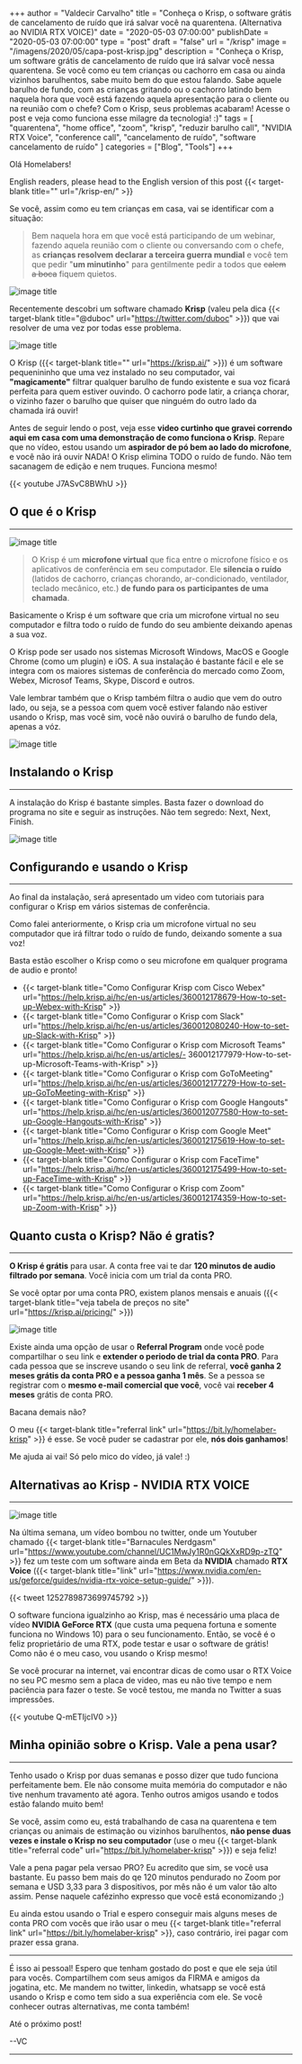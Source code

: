 +++
author = "Valdecir Carvalho"
title = "Conheça o Krisp, o software grátis de cancelamento de ruído que irá salvar você na quarentena. (Alternativa ao NVIDIA RTX VOICE)"
date = "2020-05-03 07:00:00"
publishDate = "2020-05-03 07:00:00"
type = "post"
draft = "false"
url = "/krisp"
image = "/imagens/2020/05/capa-post-krisp.jpg"
description = "Conheça o Krisp, um software grátis de cancelamento de ruído que irá salvar você nessa quarentena. Se você como eu tem crianças ou cachorro em casa ou ainda vizinhos barulhentos, sabe muito bem do que estou falando. Sabe aquele barulho de fundo, com as crianças gritando ou o cachorro latindo bem naquela hora que você está fazendo aquela apresentação para o cliente ou na reunião com o chefe? Com o Krisp, seus problemas acabaram! Acesse o post e veja como funciona esse milagre da tecnologia! :)"
tags = [
    "quarentena",
    "home office",
    "zoom",
	"krisp",
    "reduzir barulho call",
    "NVIDIA RTX Voice",
    "conference call",
    "cancelamento de ruído",
    "software cancelamento de ruído"
]
categories = ["Blog", "Tools"]
+++


Olá Homelabers!

English readers, please head to the English version of this post {{< target-blank title="" url="/krisp-en/" >}}

Se você, assim como eu tem crianças em casa, vai se identificar com a situação: 

> Bem naquela hora em que você está participando de um webinar, fazendo aquela reunião com o cliente ou conversando com o chefe, as **crianças resolvem declarar a terceira guerra mundial** e você tem que pedir "**um minutinho**" para gentilmente pedir a todos que ~~calem a boca~~ fiquem quietos. 

![image title](/imagens/2020/05/loud-noises.gif)

Recentemente descobri um software chamado **Krisp** (valeu pela dica {{< target-blank title="@duboc" url="https://twitter.com/duboc" >}}) que vai resolver de uma vez por todas esse problema.

![image title](/imagens/2020/05/como-funciona-o-krisp-1.svg)

O Krisp ({{< target-blank title="" url="https://krisp.ai/" >}}) é um software pequenininho que uma vez instalado no seu computador, vai **"magicamente"** filtrar qualquer barulho de fundo existente e sua voz ficará perfeita para quem estiver ouvindo. O cachorro pode latir, a criança chorar, o vizinho fazer o barulho que quiser que ninguém do outro lado da chamada irá ouvir!

Antes de seguir lendo o post, veja esse **video curtinho que gravei correndo aqui em casa com uma demonstração de como funciona o Krisp**.
Repare que no vídeo, estou usando um **aspirador de pó bem ao lado do microfone**, e você não irá ouvir NADA! O Krisp elimina TODO o ruído de fundo.
Não tem sacanagem de edição e nem truques. Funciona mesmo!

{{< youtube J7ASvC8BWhU >}}



## O que é o Krisp
----

![image title](/imagens/2020/05/krisp-300x220.png)

> O Krisp é um **microfone virtual** que fica entre o microfone físico e os aplicativos de conferência em seu computador. Ele **silencia o ruído** (latidos de cachorro, crianças chorando, ar-condicionado, ventilador, teclado mecânico, etc.) **de fundo para os participantes de uma chamada**.

Basicamente o Krisp é um software que cria um microfone virtual no seu computador e filtra todo o ruído de fundo do seu ambiente deixando apenas a sua voz.

O Krisp pode ser usado nos sistemas Microsoft Windows, MacOS e Google Chrome (como um plugin) e iOS. A sua instalação é bastante fácil e ele se integra com os maiores sistemas de conferência do mercado como Zoom, Webex, Microsof Teams, Skype, Discord e outros.

Vale lembrar também que o Krisp também filtra o audio que vem do outro lado, ou seja, se a pessoa com quem você estiver falando não estiver usando o Krisp, mas você sim, você não ouvirá o barulho de fundo dela, apenas a vóz.

![image title](/imagens/2020/05/como-funciona-o-krisp-2.svg)

## Instalando o Krisp
----
A instalação do Krisp é bastante simples. Basta fazer o download do programa no site e seguir as instruções. Não tem segredo: Next, Next, Finish.

![image title](/imagens/2020/05/como-instalar-krisp.gif)

## Configurando e usando o Krisp
----

Ao final da instalação, será apresentado um video com tutoriais para configurar o Krisp em vários sistemas de conferência.

Como falei anteriormente, o Krisp cria um microfone virtual no seu computador que irá filtrar todo o ruído de fundo, deixando somente a sua voz!

Basta estão escolher o Krisp como o seu microfone em qualquer programa de audio e pronto!

- {{< target-blank title="Como Configurar Krisp com Cisco Webex" url="https://help.krisp.ai/hc/en-us/articles/360012178679-How-to-set-up-Webex-with-Krisp" >}}
- {{< target-blank title="Como Configurar o Krisp com Slack" url="https://help.krisp.ai/hc/en-us/articles/360012080240-How-to-set-up-Slack-with-Krisp" >}}
- {{< target-blank title="Como Configurar o Krisp com Microsoft Teams" url="https://help.krisp.ai/hc/en-us/articles/- 360012177979-How-to-set-up-Microsoft-Teams-with-Krisp" >}}
- {{< target-blank title="Como Configurar o Krisp com GoToMeeting" url="https://help.krisp.ai/hc/en-us/articles/360012177279-How-to-set-up-GoToMeeting-with-Krisp" >}}
- {{< target-blank title="Como Configurar o Krisp com Google Hangouts" url="https://help.krisp.ai/hc/en-us/articles/360012077580-How-to-set-up-Google-Hangouts-with-Krisp" >}}
- {{< target-blank title="Como Configurar o Krisp com Google Meet" url="https://help.krisp.ai/hc/en-us/articles/360012175619-How-to-set-up-Google-Meet-with-Krisp" >}}
- {{< target-blank title="Como Configurar o Krisp com FaceTime" url="https://help.krisp.ai/hc/en-us/articles/360012175499-How-to-set-up-FaceTime-with-Krisp" >}}
- {{< target-blank title="Como Configurar o Krisp com Zoom" url="https://help.krisp.ai/hc/en-us/articles/360012174359-How-to-set-up-Zoom-with-Krisp" >}}

## Quanto custa o Krisp? Não é gratis? 
----
**O Krisp é grátis** para usar. A conta free vai te dar **120 minutos de audio filtrado por semana**. Você inicia com um trial da conta PRO.

Se você optar por uma conta PRO, existem planos mensais e anuais ({{< target-blank title="veja tabela de preços no site" url="https://krisp.ai/pricing/" >}}) 

![image title](/imagens/2020/05/krisp-prices-and-plans.png)

Existe ainda uma opção de usar o **Referral Program** onde você pode compartilhar o seu link e **extender o periodo de trial da conta PRO**.
Para cada pessoa que se inscreve usando o seu link de referral, **você ganha 2 meses grátis da conta PRO e a pessoa ganha 1 mês**. Se a pessoa se registrar com o **mesmo e-mail comercial que você**, você vai **receber 4 meses** grátis de conta PRO.

Bacana demais não? 

O meu {{< target-blank title="referral link" url="https://bit.ly/homelaber-krisp" >}} é esse. Se você puder se cadastrar por ele, **nós dois ganhamos**!

Me ajuda ai vai! Só pelo mico do vídeo, já vale! :)

## Alternativas ao Krisp - NVIDIA RTX VOICE
----

![image title](/imagens/2020/05/nvidia-rtx-voice.jpg)

Na última semana, um vídeo bombou no twitter, onde um Youtuber chamado {{< target-blank title="Barnacules Nerdgasm" url="https://www.youtube.com/channel/UC1MwJy1R0nGQkXxRD9p-zTQ" >}} fez um teste com um software ainda em Beta da **NVIDIA** chamado **RTX Voice** ({{< target-blank title="link" url="https://www.nvidia.com/en-us/geforce/guides/nvidia-rtx-voice-setup-guide/" >}}).

{{< tweet 1252789873699745792 >}}




O software funciona igualzinho ao Krisp, mas é necessário uma placa de vídeo **NVIDIA GeForce RTX** (que custa uma pequena fortuna e somente funciona no Windows 10) para o seu funcionamento. Então, se você é o feliz proprietário de uma RTX, pode testar e usar o software de grátis! Como não é o meu caso, vou usando o Krisp mesmo!

Se você procurar na internet, vai encontrar dicas de como usar o RTX Voice no seu PC mesmo sem a placa de video, mas eu não tive tempo e nem paciência para fazer o teste. Se você testou, me manda no Twitter a suas impressões.

{{< youtube Q-mETIjcIV0 >}}

## Minha opinião sobre o Krisp. Vale a pena usar? 
----

Tenho usado o Krisp por duas semanas e posso dizer que tudo funciona perfeitamente bem. Ele não consome muita memória do computador e não tive nenhum travamento até agora. Tenho outros amigos usando e todos estão falando muito bem!

Se você, assim como eu, está trabalhando de casa na quarentena e tem crianças ou animais de estimação ou vizinhos barulhentos, **não pense duas vezes e instale o Krisp no seu computador** (use o meu {{< target-blank title="referral code" url="https://bit.ly/homelaber-krisp" >}}) e seja feliz!

Vale a pena pagar pela versao PRO? Eu acredito que sim, se você usa bastante. Eu passo bem mais do qe 120 minutos pendurado no Zoom por semana e USD 3,33 para 3 dispositivos, por mês não é um valor tão alto assim. Pense naquele cafézinho expresso que você está economizando ;) 

Eu ainda estou usando o Trial e espero conseguir mais alguns meses de conta PRO com vocês que irão usar o meu {{< target-blank title="referral link" url="https://bit.ly/homelaber-krisp" >}}, caso contrário, irei pagar com prazer essa grana. 

----

É isso ai pessoal! Espero que tenham gostado do post e que ele seja útil para vocês. Compartilhem com seus amigos da FIRMA e amigos da jogatina, etc. 
Me mandem no twitter, linkedin, whatsapp se você está usando o Krisp e como tem sido a sua experiência com ele. Se você conhecer outras alternativas, me conta também!

Até o próximo post!

--VC

----
